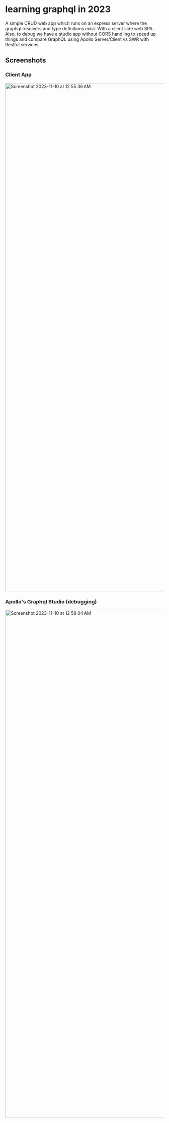 # learning graphql in 2023

A simple CRUD web app which runs on an express server
where the graphql resolvers and type definitions exist.
With a client side web SPA. Also, to debug we have a studio app without CORS handling
to speed up things and compare GraphQL using Apollo Server/Client vs SWR with Restful services.

## Screenshots

### Client App
<img width="1616" alt="Screenshot 2023-11-10 at 12 55 36 AM" src="https://github.com/AshishKapoor/learning-graphql-2023-nov/assets/5203107/88b65a3b-a5e6-430e-8be7-9f06ef7e73db">

### Apollo's Graphql Studio (debugging)
<img width="1616" alt="Screenshot 2023-11-10 at 12 58 04 AM" src="https://github.com/AshishKapoor/learning-graphql-2023-nov/assets/5203107/3bc2a04e-42b6-4956-9bfc-3d22d2ff4548">
